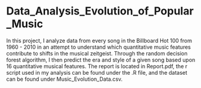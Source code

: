 # Data_Analysis_Evolution_of_Popular_Music
In this project, I analyze data from every song in the Billboard Hot 100 from 1960 - 2010 in an attempt to understand which quantitative music features contribute to shifts in the musical zeitgeist. Through the random decision forest algorithm, I then predict the era and style of a given song based upon 16 quantitative musical features. The report is located in Report.pdf, the r script used in my analysis can be found under the .R file, and the dataset can be found under Music_Evolution_Data.csv.
